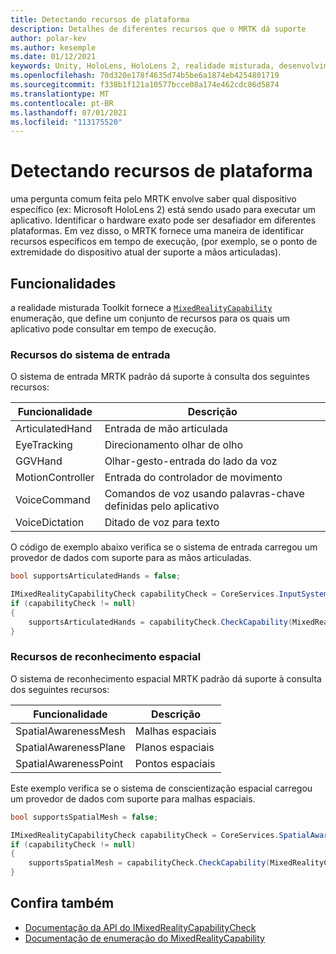 ```yaml
---
title: Detectando recursos de plataforma
description: Detalhes de diferentes recursos que o MRTK dá suporte
author: polar-kev
ms.author: kesemple
ms.date: 01/12/2021
keywords: Unity, HoloLens, HoloLens 2, realidade misturada, desenvolvimento, MRTK, funcionalidades,
ms.openlocfilehash: 70d320e178f4635d74b5be6a1874eb4254801719
ms.sourcegitcommit: f338b1f121a10577bcce08a174e462cdc86d5874
ms.translationtype: MT
ms.contentlocale: pt-BR
ms.lasthandoff: 07/01/2021
ms.locfileid: "113175520"
---
```

# <a name="detecting-platform-capabilities"></a>Detectando recursos de plataforma

uma pergunta comum feita pelo MRTK envolve saber qual dispositivo específico (ex: Microsoft HoloLens 2) está sendo usado para executar um aplicativo. Identificar o hardware exato pode ser desafiador em diferentes plataformas. Em vez disso, o MRTK fornece uma maneira de identificar recursos específicos em tempo de execução, (por exemplo, se o ponto de extremidade do dispositivo atual der suporte a mãos articuladas).

## <a name="capabilities"></a>Funcionalidades

a realidade misturada Toolkit fornece a [`MixedRealityCapability`](xref:Microsoft.MixedReality.Toolkit.MixedRealityCapability) enumeração, que define um conjunto de recursos para os quais um aplicativo pode consultar em tempo de execução.

### <a name="input-system-capabilities"></a>Recursos do sistema de entrada

O sistema de entrada MRTK padrão dá suporte à consulta dos seguintes recursos:

| Funcionalidade | Descrição |
|---|---|
| ArticulatedHand | Entrada de mão articulada |
| EyeTracking | Direcionamento olhar de olho |
| GGVHand | Olhar-gesto-entrada do lado da voz |
| MotionController | Entrada do controlador de movimento |
| VoiceCommand | Comandos de voz usando palavras-chave definidas pelo aplicativo |
| VoiceDictation | Ditado de voz para texto |

O código de exemplo abaixo verifica se o sistema de entrada carregou um provedor de dados com suporte para as mãos articuladas.

```c#
bool supportsArticulatedHands = false;

IMixedRealityCapabilityCheck capabilityCheck = CoreServices.InputSystem as IMixedRealityCapabilityCheck;
if (capabilityCheck != null)
{
    supportsArticulatedHands = capabilityCheck.CheckCapability(MixedRealityCapability.ArticulatedHand);
}
```

### <a name="spatial-awareness-capabilities"></a>Recursos de reconhecimento espacial

O sistema de reconhecimento espacial MRTK padrão dá suporte à consulta dos seguintes recursos:

| Funcionalidade | Descrição |
|---|---|
| SpatialAwarenessMesh | Malhas espaciais |
| SpatialAwarenessPlane | Planos espaciais |
| SpatialAwarenessPoint | Pontos espaciais |

Este exemplo verifica se o sistema de conscientização espacial carregou um provedor de dados com suporte para malhas espaciais.

```c#
bool supportsSpatialMesh = false;

IMixedRealityCapabilityCheck capabilityCheck = CoreServices.SpatialAwarenessSystem as IMixedRealityCapabilityCheck;
if (capabilityCheck != null)
{
    supportsSpatialMesh = capabilityCheck.CheckCapability(MixedRealityCapability.SpatialAwarenessMesh);
}
```

## <a name="see-also"></a>Confira também

- [Documentação da API do IMixedRealityCapabilityCheck](xref:Microsoft.MixedReality.Toolkit.IMixedRealityCapabilityCheck)
- [Documentação de enumeração do MixedRealityCapability](xref:Microsoft.MixedReality.Toolkit.MixedRealityCapability)
